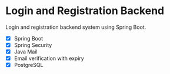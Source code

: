 # Login and Registration Backend 
Login and registration backend system using Spring Boot.

- [x] Spring Boot
- [x] Spring Security
- [x] Java Mail
- [x] Email verification with expiry
- [x] PostgreSQL
